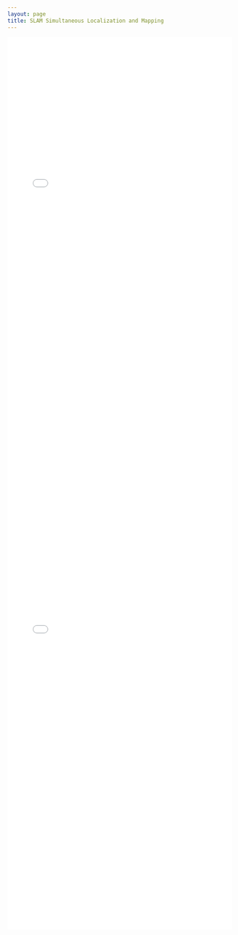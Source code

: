 ```yaml
---
layout: page
title: SLAM Simultaneous Localization and Mapping
---
```


<embed src="/assets/docs/ReadingList/32.pdf" type="application/pdf" width="100%" height=1000>
<embed src="/assets/docs/ReadingList/39.pdf" type="application/pdf" width="100%" height=1000>


